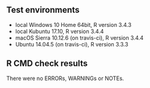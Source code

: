 ## Test environments
* local Windows 10 Home 64bit, R version 3.4.3
* local Kubuntu 17.10, R version 3.4.4
* macOS Sierra 10.12.6 (on travis-ci), R version 3.4.4
* Ubuntu 14.04.5 (on travis-ci), R version 3.3.3

## R CMD check results
There were no ERRORs, WARNINGs or NOTEs. 

